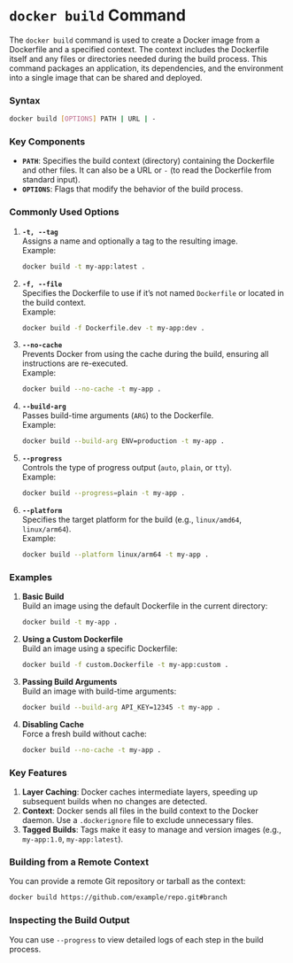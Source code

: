 # `docker build` Command

The `docker build` command is used to create a Docker image from a Dockerfile and a specified context. The context includes the Dockerfile itself and any files or directories needed during the build process. This command packages an application, its dependencies, and the environment into a single image that can be shared and deployed.

### Syntax
```bash
docker build [OPTIONS] PATH | URL | -
```

### Key Components
- **`PATH`**: Specifies the build context (directory) containing the Dockerfile and other files. It can also be a URL or `-` (to read the Dockerfile from standard input).
- **`OPTIONS`**: Flags that modify the behavior of the build process.

### Commonly Used Options
1. **`-t, --tag`**  
   Assigns a name and optionally a tag to the resulting image.  
   Example:  
   ```bash
   docker build -t my-app:latest .
   ```

2. **`-f, --file`**  
   Specifies the Dockerfile to use if it’s not named `Dockerfile` or located in the build context.  
   Example:  
   ```bash
   docker build -f Dockerfile.dev -t my-app:dev .
   ```

3. **`--no-cache`**  
   Prevents Docker from using the cache during the build, ensuring all instructions are re-executed.  
   Example:  
   ```bash
   docker build --no-cache -t my-app .
   ```

4. **`--build-arg`**  
   Passes build-time arguments (`ARG`) to the Dockerfile.  
   Example:  
   ```bash
   docker build --build-arg ENV=production -t my-app .
   ```

5. **`--progress`**  
   Controls the type of progress output (`auto`, `plain`, or `tty`).  
   Example:  
   ```bash
   docker build --progress=plain -t my-app .
   ```

6. **`--platform`**  
   Specifies the target platform for the build (e.g., `linux/amd64`, `linux/arm64`).  
   Example:  
   ```bash
   docker build --platform linux/arm64 -t my-app .
   ```

### Examples
1. **Basic Build**  
   Build an image using the default Dockerfile in the current directory:  
   ```bash
   docker build -t my-app .
   ```

2. **Using a Custom Dockerfile**  
   Build an image using a specific Dockerfile:  
   ```bash
   docker build -f custom.Dockerfile -t my-app:custom .
   ```

3. **Passing Build Arguments**  
   Build an image with build-time arguments:  
   ```bash
   docker build --build-arg API_KEY=12345 -t my-app .
   ```

4. **Disabling Cache**  
   Force a fresh build without cache:  
   ```bash
   docker build --no-cache -t my-app .
   ```

### Key Features
1. **Layer Caching**: Docker caches intermediate layers, speeding up subsequent builds when no changes are detected.
2. **Context**: Docker sends all files in the build context to the Docker daemon. Use a `.dockerignore` file to exclude unnecessary files.
3. **Tagged Builds**: Tags make it easy to manage and version images (e.g., `my-app:1.0`, `my-app:latest`).

### Building from a Remote Context
You can provide a remote Git repository or tarball as the context:
```bash
docker build https://github.com/example/repo.git#branch
```

### Inspecting the Build Output
You can use `--progress` to view detailed logs of each step in the build process.